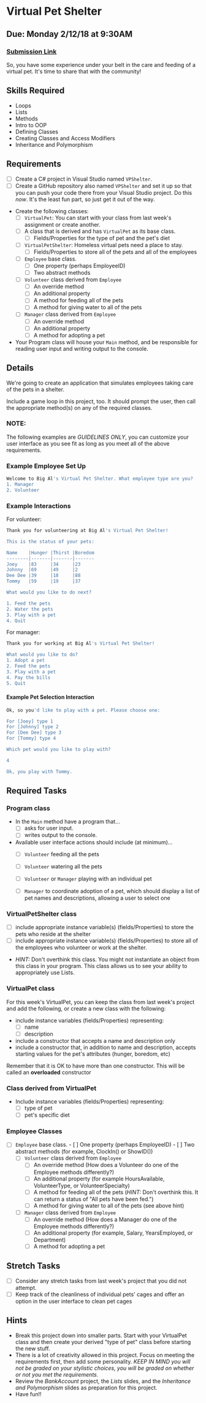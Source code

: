 # Virtual Pet Shelter
## Due: Monday 2/12/18 at 9:30AM
### [Submission Link](https://docs.google.com/forms/d/e/1FAIpQLScUEvl_ZgH_OgBu0zbg_WIvB6zBSkkXh7wfxqjv4LwLdBDxLg/viewform)

So, you have some experience under your belt in the care and feeding of a virtual pet. It's time to share that with the community! 

## Skills Required
-  Loops
-  Lists
-  Methods
-  Intro to OOP
-  Defining Classes
-  Creating Classes and Access Modifiers
-  Inheritance and Polymorphism

## Requirements

- [ ] Create a C# project in Visual Studio named `VPShelter`.
- [ ] Create a GitHub repository also named `VPShelter` and set it up so that you can push your code there from your Visual Studio project. Do this *now*. It's the least fun part, so just get it out of the way.
- Create the following classes:
	- [ ] `VirtualPet`: You can start with your class from last week's assignment or create another.
	- [ ] A class that is derived and has `VirtualPet` as its base class.
		- [ ] Fields/Properties for the type of pet and the pet's diet
	- [ ] `VirtualPetShelter`: Homeless virtual pets need a place to stay.
		- [ ] Fields/Properties to store all of the pets and all of the employees
	- [ ] `Employee` base class.
		- [ ] One property (perhaps EmployeeID)
		- [ ] Two abstract methods
	- [ ] `Volunteer` class derived from `Employee`
		- [ ] An override method
		- [ ] An additional property
		- [ ] A method for feeding all of the pets
		- [ ] A method for giving water to all of the pets
	- [ ] `Manager` class derived from `Employee`
		- [ ] An override method
		- [ ] An additional property
		- [ ] A method for adopting a pet
- Your Program class will house your `Main` method, and be responsible for reading user input and writing output to the console.

## Details

We're going to create an application that simulates employees taking care of the pets in a shelter.

Include a game loop in this project, too. It should prompt the user, then call the appropriate method(s) on any of the required classes.

### NOTE:

The following examples are _GUIDELINES ONLY_, you can customize your user interface as you see fit as long as you meet all of the above requirements.

### Example Employee Set Up

```bash
Welcome to Big Al's Virtual Pet Shelter. What employee type are you?
1. Manager
2. Volunteer
```
### Example Interactions

For volunteer:

```bash
Thank you for volunteering at Big Al's Virtual Pet Shelter!

This is the status of your pets:

Name	|Hunger	|Thirst	|Boredom
--------|-------|-------|-------
Joey	|83     |34     |23
Johnny	|69     |49     |2
Dee Dee	|39     |18     |88
Tommy	|59     |19     |37

What would you like to do next?

1. Feed the pets
2. Water the pets
3. Play with a pet
4. Quit
```
For manager:

```bash
Thank you for working at Big Al's Virtual Pet Shelter!

What would you like to do?
1. Adopt a pet
2. Feed the pets
3. Play with a pet
4. Pay the bills
5. Quit
```

#### Example Pet Selection Interaction

```bash
Ok, so you'd like to play with a pet. Please choose one:

For [Joey] type 1
For [Johnny] type 2
For [Dee Dee] type 3
For [Tommy] type 4

Which pet would you like to play with?

4

Ok, you play with Tommy.
```

## Required Tasks

### Program class

- In the `Main` method have a program that…
	- [ ] asks for user input.
	- [ ] writes output to the console.

- Available user interface actions should include (at minimum)…
	- [ ] `Volunteer` feeding all the pets 
	- [ ] `Volunteer` watering all the pets 
	- [ ] `Volunteer` or `Manager` playing with an individual pet
	- [ ] `Manager` to coordinate adoption of a pet, which should display a list of pet names and descriptions, allowing a user to select one


### VirtualPetShelter class

- [ ] include appropriate instance variable(s) (fields/Properties) to store the pets who reside at the shelter
- [ ] include appropriate instance variable(s) (fields/Properties) to store all of the employees who volunteer or work at the shelter.
- *HINT:* Don't overthink this class. You might not instantiate an object from this class in your program. This class allows us to see your ability to appropriately use Lists.

### VirtualPet class
	
For this week's VirtualPet, you can keep the class from last week's project and add the following, or create a new class with the following: 
- include instance variables (fields/Properties) representing:
	- [ ] name
	- [ ] description
- include a constructor that accepts a name and description only
- include a constructor that, in addition to name and description, accepts starting values for the pet's attributes (hunger, boredom, etc)

Remember that it is OK to have more than one constructor. This will be called an **overloaded** constructor

### Class derived from VirtualPet

- Include instance variables (fields/Properties) representing:
	- [ ] type of pet
	- [ ] pet's specific diet

### Employee Classes
- [ ] `Employee` base class.
		- [ ] One property (perhaps EmployeeID)
		- [ ] Two abstract methods (for example, ClockIn() or ShowID())
	- [ ] `Volunteer` class derived from `Employee`
		- [ ] An override method (How does a Volunteer do one of the Employee methods differently?)
		- [ ] An additional property (for example HoursAvailable, VolunteerType, or VolunteerSpecialty)
		- [ ] A method for feeding all of the pets (*HINT:* Don't overthink this. It can return a status of "All pets have been fed.")
		- [ ] A method for giving water to all of the pets (see above hint)
	- [ ] `Manager` class derived from `Employee`
		- [ ] An override method (How does a Manager do one of the Employee methods differently?)
		- [ ] An additional property (for example, Salary, YearsEmployed, or Department)
		- [ ] A method for adopting a pet

## Stretch Tasks

- [ ] Consider any stretch tasks from last week's project that you did not attempt.
- [ ] Keep track of the cleanliness of individual pets' cages and offer an option in the user interface to clean pet cages

## Hints
- Break this project down into smaller parts. Start with your VirtualPet class and then create your derived "type of pet" class before starting the new stuff.
- There is a lot of creativity allowed in this project. Focus on meeting the requirements first, then add some personality. *KEEP IN MIND you will not be graded on your stylistic choices, you will be graded on whether or not you met the requirements.*
- Review the _BankAccount_ project, the _Lists_ slides, and the _Inheritance and Polymorphism_ slides as preparation for this project.
- Have fun!!
